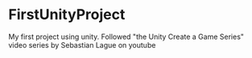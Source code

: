 # FirstUnityProject
My first project using unity.
Followed "the Unity Create a Game Series" video series by Sebastian Lague on youtube
